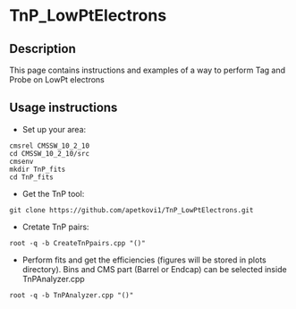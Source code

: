 # TnP_LowPtElectrons
## Description
This page contains instructions and examples of a way to perform Tag and Probe on LowPt electrons
## Usage instructions

* Set up your area:
```
cmsrel CMSSW_10_2_10
cd CMSSW_10_2_10/src
cmsenv
mkdir TnP_fits
cd TnP_fits
```
* Get the TnP tool:
```
git clone https://github.com/apetkovi1/TnP_LowPtElectrons.git
```
* Cretate TnP pairs:
```
root -q -b CreateTnPpairs.cpp "()"
```
* Perform fits and get the efficiencies (figures will be stored in plots directory). Bins and CMS part (Barrel or Endcap) can be selected inside TnPAnalyzer.cpp
```
root -q -b TnPAnalyzer.cpp "()"
```
